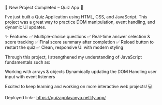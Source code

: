 🚀 New Project Completed – Quiz App 🎉

I’ve just built a Quiz Application using HTML, CSS, and JavaScript.
This project was a great way to practice DOM manipulation, event handling, and dynamic UI updates.

✨ Features:
✅ Multiple-choice questions
✅ Real-time answer selection & score tracking
✅ Final score summary after completion
✅ Reload button to restart the quiz
✅ Clean, responsive UI with modern styling

Through this project, I strengthened my understanding of JavaScript fundamentals such as:

Working with arrays & objects
Dynamically updating the DOM
Handling user input with event listeners

Excited to keep learning and working on more interactive web projects! 💻

Deployed link:- https://quizapplavanya.netlify.app/


